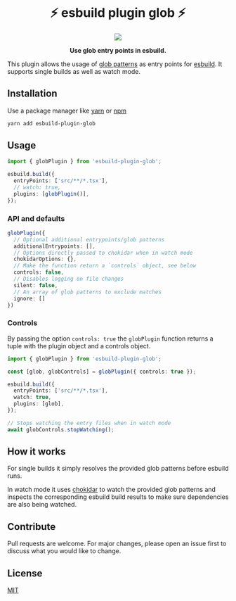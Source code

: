 <h1 align="center">⚡️ esbuild plugin glob ⚡️</h1>
<p align="center">
  <img src="https://snyk.io/test/github/waspeer/esbuild-plugin-glob/badge.svg" />
</p>
<p align="center"><b>Use glob entry points in esbuild.</b></p>


This plugin allows the usage of [glob patterns](https://en.wikipedia.org/wiki/Glob_%28programming%29) as entry points for [esbuild](https://esbuild.github.io/). It supports single builds as well as watch mode.

## Installation

Use a package manager like [yarn](https://yarnpkg.com/) or [npm](https://www.npmjs.com/)

```bash
yarn add esbuild-plugin-glob
```

## Usage

```typescript
import { globPlugin } from 'esbuild-plugin-glob';

esbuild.build({
  entryPoints: ['src/**/*.tsx'],
  // watch: true,
  plugins: [globPlugin()],
});
```

### API and defaults

```typescript
globPlugin({
  // Optional additional entrypoints/glob patterns
  additionalEntrypoints: [],
  // Options directly passed to chokidar when in watch mode
  chokidarOptions: {},
  // Make the function return a `controls` object, see below
  controls: false,
  // Disables logging on file changes
  silent: false,
  // An array of glob patterns to exclude matches
  ignore: []
})
```

### Controls

By passing the option `controls: true` the `globPlugin` function returns a tuple with the plugin object and a controls object.

```typescript
import { globPlugin } from 'esbuild-plugin-glob';

const [glob, globControls] = globPlugin({ controls: true });

esbuild.build({
  entryPoints: ['src/**/*.tsx'],
  watch: true,
  plugins: [glob],
});

// Stops watching the entry files when in watch mode
await globControls.stopWatching();
```

## How it works

For single builds it simply resolves the provided glob patterns before esbuild runs.

In watch mode it uses [chokidar](https://github.com/paulmillr/chokidar) to watch the provided glob patterns and inspects the corresponding esbuild build results to make sure dependencies are also being watched.

## Contribute

Pull requests are welcome. For major changes, please open an issue first to discuss what you would like to change.

## License

[MIT](https://choosealicense.com/licenses/mit/)
